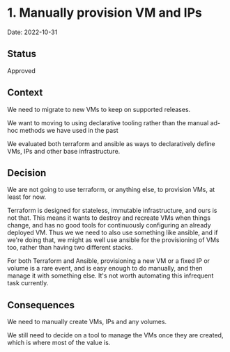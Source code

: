 # 1. Manually provision VM and IPs

Date: 2022-10-31

## Status

Approved

## Context

We need to migrate to new VMs to keep on supported releases.

We want to moving to using declarative tooling rather than the manual ad-hoc
methods we have used in the past

We evaluated both terraform and ansible as ways to declaratively define VMs,
IPs and other base infrastructure.

## Decision

We are not going to use terraform, or anything else, to provision VMs, at least for now.

Terraform is designed for stateless, immutable infrastructure, and ours is not
that. This means it wants to destroy and recreate VMs when things change,
and has no good tools for continuously configuring an already deployed VM.
Thus we we need to also use something like ansible, and if we're doing that,
we might as well use ansible for the provisioning of VMs too, rather than
having two different stacks.

For both Terraform and Ansible, provisioning a new VM or a fixed IP or volume
is a rare event, and is easy enough to do manually, and then manage it with
something else. It's not worth automating this infrequent task currently.


## Consequences

We need to manually create VMs, IPs and any volumes.

We still need to decide on a tool to manage the VMs once they are created,
which is where most of the value is.


